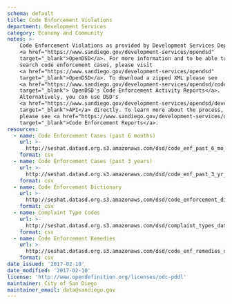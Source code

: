 ```yaml
---
schema: default
title: Code Enforcement Violations
department: Development Services
category: Economy and Community
notes: >-
    Code Enforcement Violations as provided by Development Services Department's
    <a href="https://www.sandiego.gov/development-services/opendsd"
    target="_blank">OpenDSD</a>. For more information and to be able to
    search code enforcement cases, please visit
    <a href="https://www.sandiego.gov/development-services/opendsd"
    target="_blank">OpenDSD</a>. To download a zipped XML please see
    <a href="https://www.sandiego.gov/development-services/opendsd/codenforcement"
    target="_blank"> OpenDSD's Code Enforcement Activity Reports</a>.
    Alternatively, you can use DSD's
    <a href="https://www.sandiego.gov/development-services/opendsd/developers"
    target="_blank">API</a> directly. To learn more about the process,
    please see <a href="https://www.sandiego.gov/development-services/opendsd/codeenfreports"
    target="_blank">Code Enforcement Reports</a>.
resources:
  - name: Code Enforcement Cases (past 6 months)
    url: >-
      http://seshat.datasd.org.s3.amazonaws.com/dsd/code_enf_past_6_mo_datasd.csv
    format: csv
  - name: Code Enforcement Cases (past 3 years)
    url: >-
      http://seshat.datasd.org.s3.amazonaws.com/dsd/code_enf_past_3_yr_datasd.csv
    format: csv
  - name: Code Enforcement Dictionary
    url: >-
      http://seshat.datasd.org.s3.amazonaws.com/dsd/code_enforcement_dictionary_datasd.csv
    format: csv
  - name: Complaint Type Codes
    url: >-
      http://seshat.datasd.org.s3.amazonaws.com/dsd/complaint_types_datasd.csv
    format: csv
  - name: Code Enforcement Remedies
    url: >-
      http://seshat.datasd.org.s3.amazonaws.com/dsd/code_enf_remedies_datasd.csv
    format: csv
date_issued: '2017-02-10'
date_modified: '2017-02-10'
license: 'http://www.opendefinition.org/licenses/odc-pddl'
maintainer: City of San Diego
maintainer_email: data@sandiego.gov
---
```

